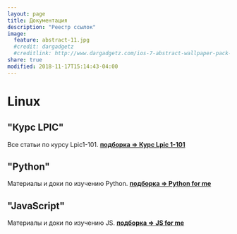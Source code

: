 ```yaml
---
layout: page
title: Документация
description: "Реестр ссылок"
image:
  feature: abstract-11.jpg
  #credit: dargadgetz
  #creditlink: http://www.dargadgetz.com/ios-7-abstract-wallpaper-pack-for-iphone-5-and-ipod-touch-retina/
share: true
modified: 2018-11-17T15:14:43-04:00
---
```


# Linux

## "Курс LPIC"
Все статьи по курсу Lpic1-101. **[подборка => Курс Lpic 1-101](/tags/#LPIC1-101)**

## "Python"
Материалы и доки по изучению Python. **[подборка => Python for me](/tags/#PYTHON-FOR-ME)**

## "JavaScript"
Материалы и доки по изучению JS. **[подборка => JS for me](/tags/#JavaScript-FOR-ME)**

